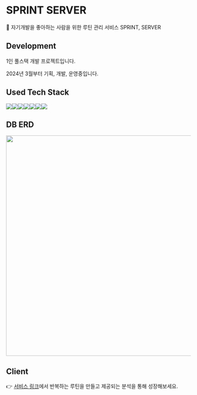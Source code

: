 # SPRINT SERVER
🏃 자기개발을 좋아하는 사람을 위한 루틴 관리 서비스 SPRINT, SERVER

## Development
1인 풀스택 개발 프로젝트입니다.

2024년 3월부터 기획, 개발, 운영중입니다. 

## Used Tech Stack
<div style="display:flex;">
  <img src="https://img.shields.io/badge/NestJs-E0234E?style=flat&logo=NestJs&logoColor=white">
  <img src="https://img.shields.io/badge/TypeScript-3178C6?style=flat&logo=TypeScript&logoColor=white">
  <img src="https://img.shields.io/badge/Passport-34E27A?style=flat&logo=Passport&logoColor=white">
  <img src="https://img.shields.io/badge/PostgreSQL-4169E1?style=flat&logo=PostgreSQL&logoColor=white">
  <img src="https://img.shields.io/badge/Amazon%20EC2-FF9900?style=flat&logo=AmazonEC2&logoColor=white">
  <img src="https://img.shields.io/badge/Amazon%20RDS-527FFF?style=flat&logo=AmazonRDS&logoColor=white">
  <img src="https://img.shields.io/badge/PM2-2B037A?style=flat&logo=PM2&logoColor=white">
</div>

## DB ERD
<img width="600" src="https://github.com/NohWookJin/sprint-server/assets/101846817/b8ec4a9c-06b4-4a73-9dbe-b35e7ee5124c">

## Client 
👉 [서비스 링크](https://www.sprints.co.kr)에서 반복하는 루틴을 만들고 제공되는 분석을 통해 성장해보세요. 
